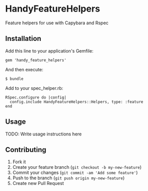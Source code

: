 # HandyFeatureHelpers

Feature helpers for use with Capybara and Rspec

## Installation

Add this line to your application's Gemfile:

    gem 'handy_feature_helpers'

And then execute:

    $ bundle

Add to your spec_helper.rb: 

	RSpec.configure do |config|
      config.include HandyFeatureHelpers::Helpers, type: :feature
	end

## Usage

TODO: Write usage instructions here

## Contributing

1. Fork it
2. Create your feature branch (`git checkout -b my-new-feature`)
3. Commit your changes (`git commit -am 'Add some feature'`)
4. Push to the branch (`git push origin my-new-feature`)
5. Create new Pull Request
